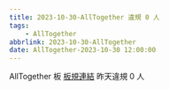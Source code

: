 ```yaml
---
title: 2023-10-30-AllTogether 違規 0 人
tags:
    - AllTogether
abbrlink: 2023-10-30-AllTogether
date: AllTogether-2023-10-30 12:00:00
---
```

AllTogether 板 [板規連結](https://www.ptt.cc/bbs/AllTogether/M.1643211430.A.5FB.html)
昨天違規 0 人

